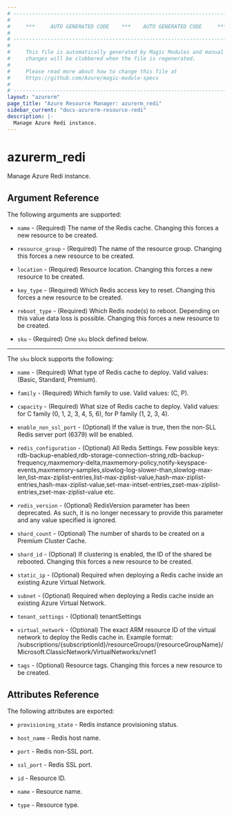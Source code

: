 ```yaml
---
# ----------------------------------------------------------------------------
#
#     ***     AUTO GENERATED CODE    ***    AUTO GENERATED CODE     ***
#
# ----------------------------------------------------------------------------
#
#     This file is automatically generated by Magic Modules and manual
#     changes will be clobbered when the file is regenerated.
#
#     Please read more about how to change this file at
#     https://github.com/Azure/magic-module-specs
#
# ----------------------------------------------------------------------------
layout: "azurerm"
page_title: "Azure Resource Manager: azurerm_redi"
sidebar_current: "docs-azurerm-resource-redi"
description: |-
  Manage Azure Redi instance.
---
```


# azurerm_redi

Manage Azure Redi instance.


## Argument Reference

The following arguments are supported:

* `name` - (Required) The name of the Redis cache. Changing this forces a new resource to be created.

* `resource_group` - (Required) The name of the resource group. Changing this forces a new resource to be created.

* `location` - (Required) Resource location. Changing this forces a new resource to be created.

* `key_type` - (Required) Which Redis access key to reset. Changing this forces a new resource to be created.

* `reboot_type` - (Required) Which Redis node(s) to reboot. Depending on this value data loss is possible. Changing this forces a new resource to be created.

* `sku` - (Required) One `sku` block defined below.

---

The `sku` block supports the following:

* `name` - (Required) What type of Redis cache to deploy. Valid values: (Basic, Standard, Premium).

* `family` - (Required) Which family to use. Valid values: (C, P).

* `capacity` - (Required) What size of Redis cache to deploy. Valid values: for C family (0, 1, 2, 3, 4, 5, 6), for P family (1, 2, 3, 4).

* `enable_non_ssl_port` - (Optional) If the value is true, then the non-SLL Redis server port (6379) will be enabled.

* `redis_configuration` - (Optional) All Redis Settings. Few possible keys: rdb-backup-enabled,rdb-storage-connection-string,rdb-backup-frequency,maxmemory-delta,maxmemory-policy,notify-keyspace-events,maxmemory-samples,slowlog-log-slower-than,slowlog-max-len,list-max-ziplist-entries,list-max-ziplist-value,hash-max-ziplist-entries,hash-max-ziplist-value,set-max-intset-entries,zset-max-ziplist-entries,zset-max-ziplist-value etc.

* `redis_version` - (Optional) RedisVersion parameter has been deprecated. As such, it is no longer necessary to provide this parameter and any value specified is ignored.

* `shard_count` - (Optional) The number of shards to be created on a Premium Cluster Cache.

* `shard_id` - (Optional) If clustering is enabled, the ID of the shared be rebooted. Changing this forces a new resource to be created.

* `static_ip` - (Optional) Required when deploying a Redis cache inside an existing Azure Virtual Network.

* `subnet` - (Optional) Required when deploying a Redis cache inside an existing Azure Virtual Network.

* `tenant_settings` - (Optional) tenantSettings

* `virtual_network` - (Optional) The exact ARM resource ID of the virtual network to deploy the Redis cache in. Example format: /subscriptions/{subscriptionId}/resourceGroups/{resourceGroupName}/Microsoft.ClassicNetwork/VirtualNetworks/vnet1

* `tags` - (Optional) Resource tags. Changing this forces a new resource to be created.

## Attributes Reference

The following attributes are exported:

* `provisioning_state` - Redis instance provisioning status.

* `host_name` - Redis host name.

* `port` - Redis non-SSL port.

* `ssl_port` - Redis SSL port.

* `id` - Resource ID.

* `name` - Resource name.

* `type` - Resource type.
